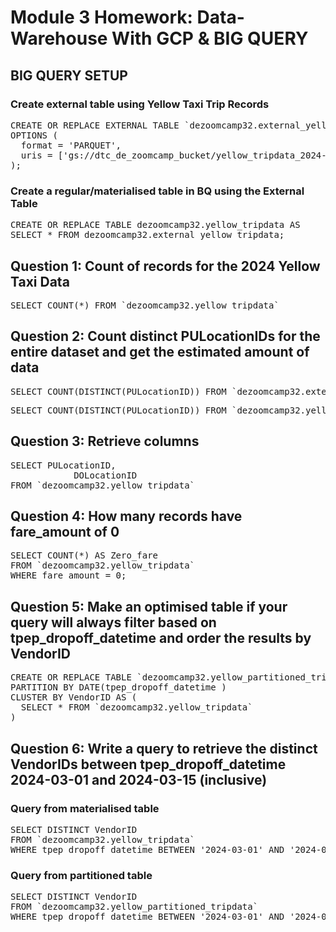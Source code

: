 # Module 3 Homework: Data-Warehouse With GCP & BIG QUERY

## BIG QUERY SETUP
### Create external table using Yellow Taxi Trip Records
<pre>CREATE OR REPLACE EXTERNAL TABLE `dezoomcamp32.external_yellow_tripdata`
OPTIONS (
  format = 'PARQUET',
  uris = ['gs://dtc_de_zoomcamp_bucket/yellow_tripdata_2024-*.parquet']
); </pre>  

### Create a regular/materialised table in BQ using the External Table
<pre>CREATE OR REPLACE TABLE dezoomcamp32.yellow_tripdata AS
SELECT * FROM dezoomcamp32.external_yellow_tripdata; </pre> 

## Question 1: Count of records for the 2024 Yellow Taxi Data
<pre>SELECT COUNT(*) FROM `dezoomcamp32.yellow_tripdata` </pre>

## Question 2: Count distinct PULocationIDs for the entire dataset and get the estimated amount of data
<pre>SELECT COUNT(DISTINCT(PULocationID)) FROM `dezoomcamp32.external_yellow_tripdata` </pre>  

<pre>SELECT COUNT(DISTINCT(PULocationID)) FROM `dezoomcamp32.yellow_tripdata` </pre>  

## Question 3: Retrieve columns 
<pre>SELECT PULocationID,
            DOLocationID
FROM `dezoomcamp32.yellow_tripdata` </pre>

## Question 4: How many records have fare_amount of 0
<pre>SELECT COUNT(*) AS Zero_fare
FROM `dezoomcamp32.yellow_tripdata`
WHERE fare_amount = 0; </pre>  

## Question 5: Make an optimised table if your query will always filter based on tpep_dropoff_datetime and order the results by VendorID
<pre>CREATE OR REPLACE TABLE `dezoomcamp32.yellow_partitioned_tripdata`
PARTITION BY DATE(tpep_dropoff_datetime ) 
CLUSTER BY VendorID AS (
  SELECT * FROM `dezoomcamp32.yellow_tripdata`
) </pre>

## Question 6: Write a query to retrieve the distinct VendorIDs between tpep_dropoff_datetime 2024-03-01 and 2024-03-15 (inclusive)

### Query from materialised table
<pre>SELECT DISTINCT VendorID
FROM `dezoomcamp32.yellow_tripdata`
WHERE tpep_dropoff_datetime BETWEEN '2024-03-01' AND '2024-03-15'; </pre> 

### Query from partitioned table
<pre>SELECT DISTINCT VendorID
FROM `dezoomcamp32.yellow_partitioned_tripdata`
WHERE tpep_dropoff_datetime BETWEEN '2024-03-01' AND '2024-03-15'; </pre>

